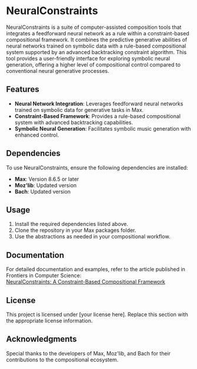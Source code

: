 # NeuralConstraints

NeuralConstraints is a suite of computer-assisted composition tools that integrates a feedforward neural network as a rule within a constraint-based compositional framework. It combines the predictive generative abilities of neural networks trained on symbolic data with a rule-based compositional system supported by an advanced backtracking constraint algorithm. This tool provides a user-friendly interface for exploring symbolic neural generation, offering a higher level of compositional control compared to conventional neural generative processes.

## Features

- **Neural Network Integration**: Leverages feedforward neural networks trained on symbolic data for generative tasks in Max.
- **Constraint-Based Framework**: Provides a rule-based compositional system with advanced backtracking capabilities.
- **Symbolic Neural Generation**: Facilitates symbolic music generation with enhanced control.

## Dependencies

To use NeuralConstraints, ensure the following dependencies are installed:

- **Max**: Version 8.6.5 or later
- **Moz'lib**: Updated version
- **Bach**: Updated version

## Usage

1. Install the required dependencies listed above.
2. Clone the repository in your Max packages folder.
3. Use the abstractions as needed in your compositional workflow.

## Documentation

For detailed documentation and examples, refer to the article published in Frontiers in Computer Science:  
[NeuralConstraints: A Constraint-Based Compositional Framework](https://www.frontiersin.org/journals/computer-science/articles/10.3389/fcomp.2025.1543074/abstract)

## License

This project is licensed under [your license here]. Replace this section with the appropriate license information.

## Acknowledgments

Special thanks to the developers of Max, Moz'lib, and Bach for their contributions to the compositional ecosystem.
